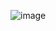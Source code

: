 ![image](https://github.com/TianYe2017/AutoWrappingToolBox/blob/master/AutoFaceModifier/demo/DescriptionFile.png)
